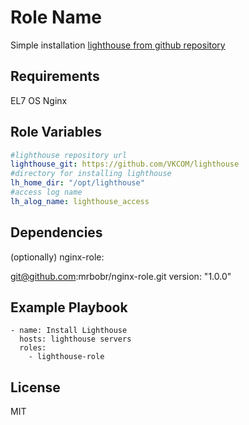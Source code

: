 Role Name
=========

Simple installation [lighthouse from github repository](https://github.com/VKCOM/lighthouse)

Requirements
------------
EL7 OS
Nginx

Role Variables
--------------
``` yaml
#lighthouse repository url
lighthouse_git: https://github.com/VKCOM/lighthouse
#directory for installing lighthouse
lh_home_dir: "/opt/lighthouse"
#access log name
lh_alog_name: lighthouse_access
```

Dependencies
------------
(optionally)
nginx-role:

git@github.com:mrbobr/nginx-role.git
version: "1.0.0"

Example Playbook
----------------

    - name: Install Lighthouse
      hosts: lighthouse servers
      roles:
        - lighthouse-role

License
-------
MIT
